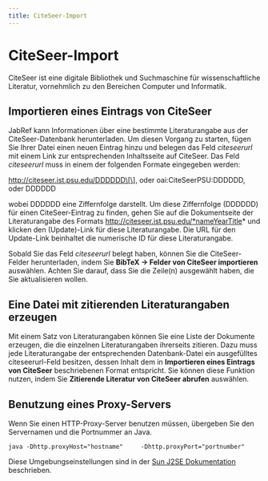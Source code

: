 ```yaml
---
title: CiteSeer-Import
---
```


# CiteSeer-Import

CiteSeer ist eine digitale Bibliothek und Suchmaschine für wissenschaftliche Literatur, vornehmlich zu den Bereichen Computer und Informatik.

## Importieren eines Eintrags von CiteSeer

JabRef kann Informationen über eine bestimmte Literaturangabe aus der CiteSeer-Datenbank herunterladen. Um diesen Vorgang zu starten, fügen Sie Ihrer Datei einen neuen Eintrag hinzu und belegen das Feld *citeseerurl* mit einem Link zur entsprechenden Inhaltsseite auf CiteSeer. Das Feld *citeseerurl* muss in einem der folgenden Formate eingegeben werden:

http://citeseer.ist.psu.edu/DDDDDD\[\], oder
oai:CiteSeerPSU:DDDDDD, oder
DDDDDD

wobei DDDDDD eine Ziffernfolge darstellt. Um diese Ziffernfolge (DDDDDD) für einen CiteSeer-Eintrag zu finden, gehen Sie auf die Dokumentseite der Literaturangabe des Formats http://citeseer.ist.psu.edu/*nameYearTitle* und klicken den (Update)-Link für diese Literaturangabe. Die URL für den Update-Link beinhaltet die numerische ID für diese Literaturangabe.

Sobald Sie das Feld *citeseerurl* belegt haben, können Sie die CiteSeer-Felder herunterladen, indem Sie **BibTeX → Felder von CiteSeer importieren** auswählen. Achten Sie darauf, dass Sie die Zeile(n) ausgewählt haben, die Sie aktualisieren wollen.

## Eine Datei mit zitierenden Literaturangaben erzeugen

Mit einem Satz von Literaturangaben können Sie eine Liste der Dokumente erzeugen, die die einzelnen Literaturangaben ihrerseits zitieren. Dazu muss jede Literaturangabe der entsprechenden Datenbank-Datei ein ausgefülltes citeseerurl-Feld besitzen, dessen Inhalt dem in **Importieren eines Eintrags von CiteSeer** beschriebenen Format entspricht. Sie können diese Funktion nutzen, indem Sie **Zitierende Literatur von CiteSeer abrufen** auswählen.

## Benutzung eines Proxy-Servers

Wenn Sie einen HTTP-Proxy-Server benutzen müssen, übergeben Sie den Servernamen und die Portnummer an Java.

`java -Dhttp.proxyHost="hostname"     -Dhttp.proxyPort="portnumber"`

Diese Umgebungseinstellungen sind in der [Sun J2SE Dokumentation](http://java.sun.com/j2se/1.4.2/docs/guide/net/properties) beschrieben.
